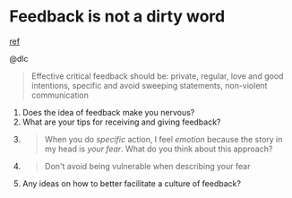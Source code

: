 # Feedback is not a dirty word
[ref](https://blog.alexmaccaw.com/feedback-is-not-a-dirty-word)

@dlc

> Effective critical feedback should be: private, regular, love and good intentions, specific and avoid sweeping statements, non-violent communication

1. Does the idea of feedback make you nervous?
2. What are your tips for receiving and giving feedback?
3. > When you do *specific* action, I feel *emotion* because the story in my head is *your fear*. What do you think about this approach? 
4. > Don't avoid being vulnerable when describing your fear
5. Any ideas on how to better facilitate a culture of feedback?